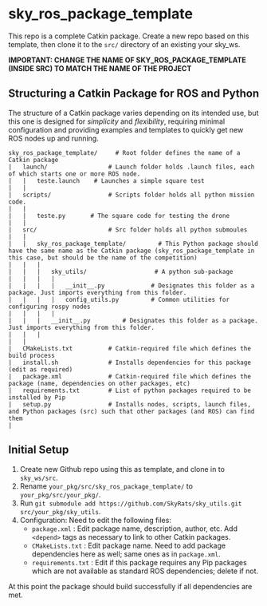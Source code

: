 # sky_ros_package_template

This repo is a complete Catkin package. Create a new repo based on this template, then clone it to the `src/` directory of an existing your sky_ws.

**IMPORTANT: CHANGE THE NAME OF SKY_ROS_PACKAGE_TEMPLATE (INSIDE SRC) TO MATCH THE NAME OF THE PROJECT**

## Structuring a Catkin Package for ROS and Python
The structure of a Catkin package varies depending on its intended use, but this one is designed for *simplicity* and *flexibility*, requiring minimal configuration and providing examples and templates to quickly get new ROS nodes up and running.

```
sky_ros_package_template/     # Root folder defines the name of a Catkin package
|   launch/                 # Launch folder holds .launch files, each of which starts one or more ROS node.
|   |   teste.launch    # Launches a simple square test
|   |
|   scripts/                # Scripts folder holds all python mission code.
|   |
|   |   teste.py       # The square code for testing the drone
|   |
|   src/                    # Src folder holds all python submoules
|   |
|   |   sky_ros_package_template/         # This Python package should have the same name as the Catkin package (sky_ros_package_template in this case, but should be the name of the competition)
|   |   |   
|   |   |   sky_utils/                   # A python sub-package
|   |   |   |   
|   |   |   |   __init__.py             # Designates this folder as a package. Just imports everything from this folder.
|   |   |   |   config_utils.py         # Common utilities for configuring rospy nodes
|   |   |   |   
|   |   |   __init__.py         # Designates this folder as a package. Just imports everything from this folder.
|   |   |   
|   |
|   CMakeLists.txt          # Catkin-required file which defines the build process  
|   install.sh              # Installs dependencies for this package (edit as required)
|   package.xml             # Catkin-required file which defines the package (name, dependencies on other packages, etc)  
|   requirements.txt        # List of python packages required to be installed by Pip
|   setup.py                # Installs nodes, scripts, launch files, and Python packages (src) such that other packages (and ROS) can find them
|
```

## Initial Setup

1. Create new Github repo using this as template, and clone in to `sky_ws/src`.
2. Rename `your_pkg/src/sky_ros_package_template/`  to  `your_pkg/src/your_pkg/`.
3. Run `git submodule add https://github.com/SkyRats/sky_utils.git src/your_pkg/sky_utils`.
4. Configuration: Need to edit the following files:
    - `package.xml`      : Edit package name, description, author, etc. Add `<depend>` tags as necessary to link to other Catkin packages.
    - `CMakeLists.txt`   : Edit package name. Need to add package dependencies here as well; same ones as in `package.xml`.
    - `requirements.txt` : Edit if this package requires any Pip packages which are not available as standard ROS dependencies; delete if not.
 
At this point the package should build successfully if all dependencies are met.